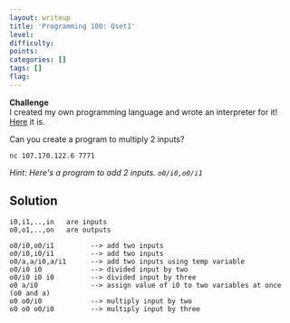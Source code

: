 ```yaml
---
layout: writeup
title: 'Programming 100: Qset1'
level:
difficulty:
points:
categories: []
tags: []
flag:
---
```

**Challenge**   
I created my own programming language and wrote an interpreter for it!
[Here](writeupfiles/qset_interpreter.py) it is.

Can you create a program to multiply 2 inputs?

`nc 107.170.122.6 7771`

*Hint: Here's a program to add 2 inputs. `o0/i0,o0/i1`*

## Solution

    i0,i1,..,in   are inputs
    o0,o1,..,on   are outputs
    
    o0/i0,o0/i1         --> add two inputs
    o0/i0,i0/i1         --> add two inputs
    o0/a,a/i0,a/i1      --> add two inputs using temp variable
    o0/i0 i0            --> divided input by two
    o0/i0 i0 i0         --> divided input by three
    o0 a/i0             --> assign value of i0 to two variables at once (o0 and a)
    o0 o0/i0            --> multiply input by two
    o0 o0 o0/i0         --> multiply input by three

